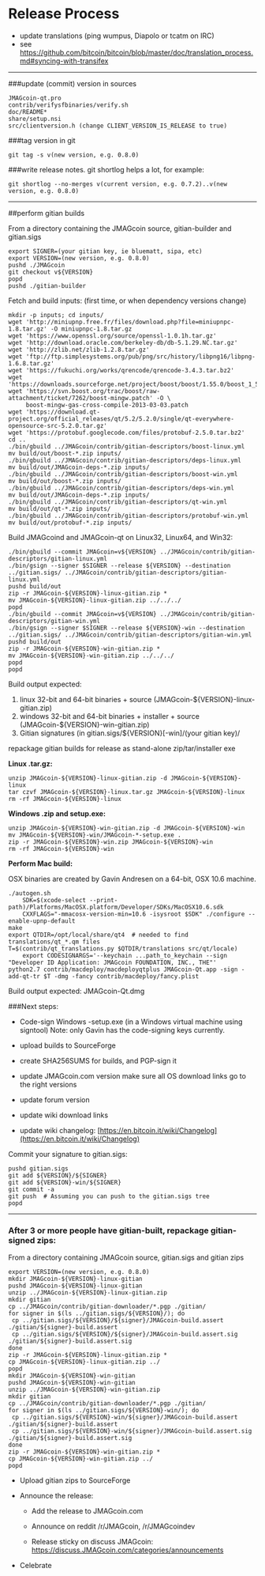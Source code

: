 Release Process
====================

* update translations (ping wumpus, Diapolo or tcatm on IRC)
* see https://github.com/bitcoin/bitcoin/blob/master/doc/translation_process.md#syncing-with-transifex

* * *

###update (commit) version in sources


	JMAGcoin-qt.pro
	contrib/verifysfbinaries/verify.sh
	doc/README*
	share/setup.nsi
	src/clientversion.h (change CLIENT_VERSION_IS_RELEASE to true)

###tag version in git

	git tag -s v(new version, e.g. 0.8.0)

###write release notes. git shortlog helps a lot, for example:

	git shortlog --no-merges v(current version, e.g. 0.7.2)..v(new version, e.g. 0.8.0)

* * *

##perform gitian builds

 From a directory containing the JMAGcoin source, gitian-builder and gitian.sigs
  
	export SIGNER=(your gitian key, ie bluematt, sipa, etc)
	export VERSION=(new version, e.g. 0.8.0)
	pushd ./JMAGcoin
	git checkout v${VERSION}
	popd
	pushd ./gitian-builder

 Fetch and build inputs: (first time, or when dependency versions change)

	mkdir -p inputs; cd inputs/
	wget 'http://miniupnp.free.fr/files/download.php?file=miniupnpc-1.8.tar.gz' -O miniupnpc-1.8.tar.gz
	wget 'https://www.openssl.org/source/openssl-1.0.1h.tar.gz'
	wget 'http://download.oracle.com/berkeley-db/db-5.1.29.NC.tar.gz'
	wget 'http://zlib.net/zlib-1.2.8.tar.gz'
	wget 'ftp://ftp.simplesystems.org/pub/png/src/history/libpng16/libpng-1.6.8.tar.gz'
	wget 'https://fukuchi.org/works/qrencode/qrencode-3.4.3.tar.bz2'
	wget 'https://downloads.sourceforge.net/project/boost/boost/1.55.0/boost_1_55_0.tar.bz2'
	wget 'https://svn.boost.org/trac/boost/raw-attachment/ticket/7262/boost-mingw.patch' -O \
	     boost-mingw-gas-cross-compile-2013-03-03.patch
	wget 'https://download.qt-project.org/official_releases/qt/5.2/5.2.0/single/qt-everywhere-opensource-src-5.2.0.tar.gz'
	wget 'https://protobuf.googlecode.com/files/protobuf-2.5.0.tar.bz2'
	cd ..
	./bin/gbuild ../JMAGcoin/contrib/gitian-descriptors/boost-linux.yml
	mv build/out/boost-*.zip inputs/
	./bin/gbuild ../JMAGcoin/contrib/gitian-descriptors/deps-linux.yml
	mv build/out/JMAGcoin-deps-*.zip inputs/
	./bin/gbuild ../JMAGcoin/contrib/gitian-descriptors/boost-win.yml
	mv build/out/boost-*.zip inputs/
	./bin/gbuild ../JMAGcoin/contrib/gitian-descriptors/deps-win.yml
	mv build/out/JMAGcoin-deps-*.zip inputs/
	./bin/gbuild ../JMAGcoin/contrib/gitian-descriptors/qt-win.yml
	mv build/out/qt-*.zip inputs/
	./bin/gbuild ../JMAGcoin/contrib/gitian-descriptors/protobuf-win.yml
	mv build/out/protobuf-*.zip inputs/

 Build JMAGcoind and JMAGcoin-qt on Linux32, Linux64, and Win32:
  
	./bin/gbuild --commit JMAGcoin=v${VERSION} ../JMAGcoin/contrib/gitian-descriptors/gitian-linux.yml
	./bin/gsign --signer $SIGNER --release ${VERSION} --destination ../gitian.sigs/ ../JMAGcoin/contrib/gitian-descriptors/gitian-linux.yml
	pushd build/out
	zip -r JMAGcoin-${VERSION}-linux-gitian.zip *
	mv JMAGcoin-${VERSION}-linux-gitian.zip ../../../
	popd
	./bin/gbuild --commit JMAGcoin=v${VERSION} ../JMAGcoin/contrib/gitian-descriptors/gitian-win.yml
	./bin/gsign --signer $SIGNER --release ${VERSION}-win --destination ../gitian.sigs/ ../JMAGcoin/contrib/gitian-descriptors/gitian-win.yml
	pushd build/out
	zip -r JMAGcoin-${VERSION}-win-gitian.zip *
	mv JMAGcoin-${VERSION}-win-gitian.zip ../../../
	popd
	popd

  Build output expected:

  1. linux 32-bit and 64-bit binaries + source (JMAGcoin-${VERSION}-linux-gitian.zip)
  2. windows 32-bit and 64-bit binaries + installer + source (JMAGcoin-${VERSION}-win-gitian.zip)
  3. Gitian signatures (in gitian.sigs/${VERSION}[-win]/(your gitian key)/

repackage gitian builds for release as stand-alone zip/tar/installer exe

**Linux .tar.gz:**

	unzip JMAGcoin-${VERSION}-linux-gitian.zip -d JMAGcoin-${VERSION}-linux
	tar czvf JMAGcoin-${VERSION}-linux.tar.gz JMAGcoin-${VERSION}-linux
	rm -rf JMAGcoin-${VERSION}-linux

**Windows .zip and setup.exe:**

	unzip JMAGcoin-${VERSION}-win-gitian.zip -d JMAGcoin-${VERSION}-win
	mv JMAGcoin-${VERSION}-win/JMAGcoin-*-setup.exe .
	zip -r JMAGcoin-${VERSION}-win.zip JMAGcoin-${VERSION}-win
	rm -rf JMAGcoin-${VERSION}-win

**Perform Mac build:**

  OSX binaries are created by Gavin Andresen on a 64-bit, OSX 10.6 machine.

	./autogen.sh
        SDK=$(xcode-select --print-path)/Platforms/MacOSX.platform/Developer/SDKs/MacOSX10.6.sdk
        CXXFLAGS="-mmacosx-version-min=10.6 -isysroot $SDK" ./configure --enable-upnp-default
	make
	export QTDIR=/opt/local/share/qt4  # needed to find translations/qt_*.qm files
	T=$(contrib/qt_translations.py $QTDIR/translations src/qt/locale)
        export CODESIGNARGS='--keychain ...path_to_keychain --sign "Developer ID Application: JMAGcoin FOUNDATION, INC., THE"'
	python2.7 contrib/macdeploy/macdeployqtplus JMAGcoin-Qt.app -sign -add-qt-tr $T -dmg -fancy contrib/macdeploy/fancy.plist

 Build output expected: JMAGcoin-Qt.dmg

###Next steps:

* Code-sign Windows -setup.exe (in a Windows virtual machine using signtool)
 Note: only Gavin has the code-signing keys currently.

* upload builds to SourceForge

* create SHA256SUMS for builds, and PGP-sign it

* update JMAGcoin.com version
  make sure all OS download links go to the right versions
  
* update forum version

* update wiki download links

* update wiki changelog: [https://en.bitcoin.it/wiki/Changelog](https://en.bitcoin.it/wiki/Changelog)

Commit your signature to gitian.sigs:

	pushd gitian.sigs
	git add ${VERSION}/${SIGNER}
	git add ${VERSION}-win/${SIGNER}
	git commit -a
	git push  # Assuming you can push to the gitian.sigs tree
	popd

-------------------------------------------------------------------------

### After 3 or more people have gitian-built, repackage gitian-signed zips:

From a directory containing JMAGcoin source, gitian.sigs and gitian zips

	export VERSION=(new version, e.g. 0.8.0)
	mkdir JMAGcoin-${VERSION}-linux-gitian
	pushd JMAGcoin-${VERSION}-linux-gitian
	unzip ../JMAGcoin-${VERSION}-linux-gitian.zip
	mkdir gitian
	cp ../JMAGcoin/contrib/gitian-downloader/*.pgp ./gitian/
	for signer in $(ls ../gitian.sigs/${VERSION}/); do
	 cp ../gitian.sigs/${VERSION}/${signer}/JMAGcoin-build.assert ./gitian/${signer}-build.assert
	 cp ../gitian.sigs/${VERSION}/${signer}/JMAGcoin-build.assert.sig ./gitian/${signer}-build.assert.sig
	done
	zip -r JMAGcoin-${VERSION}-linux-gitian.zip *
	cp JMAGcoin-${VERSION}-linux-gitian.zip ../
	popd
	mkdir JMAGcoin-${VERSION}-win-gitian
	pushd JMAGcoin-${VERSION}-win-gitian
	unzip ../JMAGcoin-${VERSION}-win-gitian.zip
	mkdir gitian
	cp ../JMAGcoin/contrib/gitian-downloader/*.pgp ./gitian/
	for signer in $(ls ../gitian.sigs/${VERSION}-win/); do
	 cp ../gitian.sigs/${VERSION}-win/${signer}/JMAGcoin-build.assert ./gitian/${signer}-build.assert
	 cp ../gitian.sigs/${VERSION}-win/${signer}/JMAGcoin-build.assert.sig ./gitian/${signer}-build.assert.sig
	done
	zip -r JMAGcoin-${VERSION}-win-gitian.zip *
	cp JMAGcoin-${VERSION}-win-gitian.zip ../
	popd

- Upload gitian zips to SourceForge

- Announce the release:

  - Add the release to JMAGcoin.com

  - Announce on reddit /r/JMAGcoin, /r/JMAGcoindev

  - Release sticky on discuss JMAGcoin: https://discuss.JMAGcoin.com/categories/announcements

- Celebrate 
